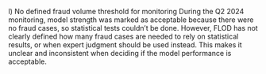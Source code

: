 


l) No defined fraud volume threshold for monitoring
During the Q2 2024 monitoring, model strength was marked as acceptable because there were no fraud cases, so statistical tests couldn’t be done. However, FLOD has not clearly defined how many fraud cases are needed to rely on statistical results, or when expert judgment should be used instead. This makes it unclear and inconsistent when deciding if the model performance is acceptable.



